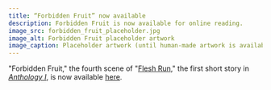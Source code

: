 ```yaml
---
title: “Forbidden Fruit” now available
description: Forbidden Fruit is now available for online reading.
image_src: forbidden_fruit_placeholder.jpg
image_alt: Forbidden Fruit placeholder artwork
image_caption: Placeholder artwork (until human-made artwork is available) generated by Schizoid Nightmares on May 8, 2023, using <a href='https://creator.nightcafe.studio/creation/KRBr1KH949N8yJU6uNag' target='_blank'>NightCafe</a> (Stable Diffusion v1.5), licensed under <a href='https://creativecommons.org/publicdomain/zero/1.0/' target='_blank'>CC0 1.0</a>.
---
```


"Forbidden Fruit," the fourth scene of "[Flesh Run](/anthology-i/flesh-run/)," the first short story in *[Anthology I](/anthology-i/)*, is now available [here](/anthology-i/flesh-run/forbidden-fruit).
